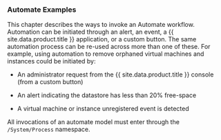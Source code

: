 ### Automate Examples

This chapter describes the ways to invoke an Automate workflow.
Automation can be initiated through an alert, an event, a
{{ site.data.product.title }} application, or a custom button. The same automation
process can be re-used across more than one of these. For example, using
automation to remove orphaned virtual machines and instances could be
initiated by:

  - An administrator request from the {{ site.data.product.title }} console (from a
    custom button)

  - An alert indicating the datastore has less than 20% free-space

  - A virtual machine or instance unregistered event is detected

All invocations of an automate model must enter through the
`/System/Process` namespace.
